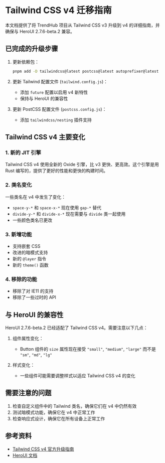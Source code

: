 # Tailwind CSS v4 迁移指南

本文档提供了将 TrendHub 项目从 Tailwind CSS v3 升级到 v4 的详细指南，并确保与 HeroUI 2.7.6-beta.2 兼容。

## 已完成的升级步骤

1. 更新依赖包：

   ```bash
   pnpm add -D tailwindcss@latest postcss@latest autoprefixer@latest
   ```

2. 更新 Tailwind 配置文件 (`tailwind.config.js`)：

   - 添加 `future` 配置以启用 v4 新特性
   - 保持与 HeroUI 的兼容性

3. 更新 PostCSS 配置文件 (`postcss.config.js`)：
   - 添加 `tailwindcss/nesting` 插件支持

## Tailwind CSS v4 主要变化

### 1. 新的 JIT 引擎

Tailwind CSS v4 使用全新的 Oxide 引擎，比 v3 更快、更高效。这个引擎是用 Rust 编写的，提供了更好的性能和更快的构建时间。

### 2. 类名变化

一些类名在 v4 中发生了变化：

- `space-y-*` 和 `space-x-*` 现在使用 `gap-*` 替代
- `divide-y-*` 和 `divide-x-*` 现在需要与 `divide` 类一起使用
- 一些颜色类名已更改

### 3. 新增功能

- 支持嵌套 CSS
- 改进的暗模式支持
- 新的 `@layer` 指令
- 新的 `theme()` 函数

### 4. 移除的功能

- 移除了对 IE11 的支持
- 移除了一些过时的 API

## 与 HeroUI 的兼容性

HeroUI 2.7.6-beta.2 已经适配了 Tailwind CSS v4。需要注意以下几点：

1. 组件属性变化：

   - Button 组件的 `size` 属性现在接受 `"small"`, `"medium"`, `"large"` 而不是 `"sm"`, `"md"`, `"lg"`

2. 样式变化：
   - 一些组件可能需要调整样式以适应 Tailwind CSS v4 的变化

## 需要注意的问题

1. 检查自定义组件中的 Tailwind 类名，确保它们在 v4 中仍然有效
2. 测试暗模式功能，确保它在 v4 中正常工作
3. 检查响应式设计，确保它在所有设备上正常工作

## 参考资料

- [Tailwind CSS v4 官方升级指南](https://tailwindcss.com/docs/upgrade-guide)
- [HeroUI 文档](https://beta.heroui.com/docs/guide/tailwind-v4)
